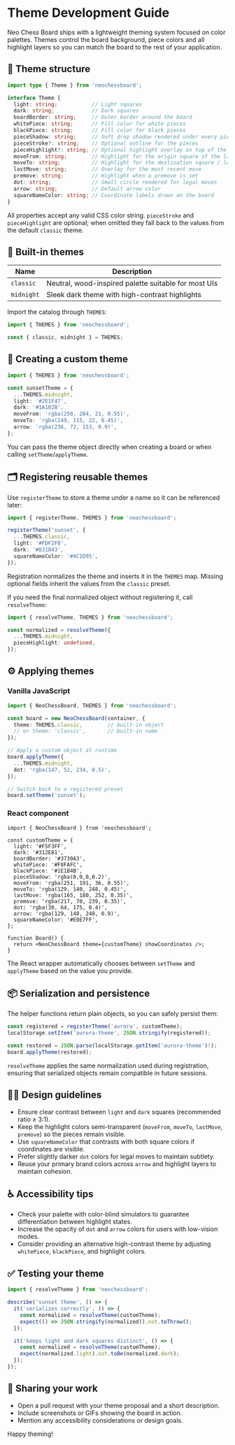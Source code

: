 # Theme Development Guide

Neo Chess Board ships with a lightweight theming system focused on color palettes. Themes control the board background, piece colors and all highlight layers so you can match the board to the rest of your application.

## 🎨 Theme structure

```ts
import type { Theme } from 'neochessboard';

interface Theme {
  light: string;           // Light squares
  dark: string;            // Dark squares
  boardBorder: string;     // Outer border around the board
  whitePiece: string;      // Fill color for white pieces
  blackPiece: string;      // Fill color for black pieces
  pieceShadow: string;     // Soft drop shadow rendered under every piece
  pieceStroke?: string;    // Optional outline for the pieces
  pieceHighlight?: string; // Optional highlight overlay on top of the pieces
  moveFrom: string;        // Highlight for the origin square of the last move
  moveTo: string;          // Highlight for the destination square / legal moves
  lastMove: string;        // Overlay for the most recent move
  premove: string;         // Highlight when a premove is set
  dot: string;             // Small circle rendered for legal moves
  arrow: string;           // Default arrow color
  squareNameColor: string; // Coordinate labels drawn on the board
}
```

All properties accept any valid CSS color string. `pieceStroke` and `pieceHighlight` are optional; when omitted they fall back to the values from the default `classic` theme.

## 🌈 Built-in themes

| Name      | Description         |
| --------- | ------------------- |
| `classic` | Neutral, wood-inspired palette suitable for most UIs |
| `midnight`| Sleek dark theme with high-contrast highlights        |

Import the catalog through `THEMES`:

```ts
import { THEMES } from 'neochessboard';

const { classic, midnight } = THEMES;
```

## 🧪 Creating a custom theme

```ts
import { THEMES } from 'neochessboard';

const sunsetTheme = {
  ...THEMES.midnight,
  light: '#2E1F47',
  dark: '#1A102B',
  moveFrom: 'rgba(250, 204, 21, 0.55)',
  moveTo: 'rgba(249, 115, 22, 0.45)',
  arrow: 'rgba(236, 72, 153, 0.9)',
};
```

You can pass the theme object directly when creating a board or when calling `setTheme`/`applyTheme`.

## 🗂️ Registering reusable themes

Use `registerTheme` to store a theme under a name so it can be referenced later:

```ts
import { registerTheme, THEMES } from 'neochessboard';

registerTheme('sunset', {
  ...THEMES.classic,
  light: '#FDF2F8',
  dark: '#831843',
  squareNameColor: '#4C1D95',
});
```

Registration normalizes the theme and inserts it in the `THEMES` map. Missing optional fields inherit the values from the `classic` preset.

If you need the final normalized object without registering it, call `resolveTheme`:

```ts
import { resolveTheme, THEMES } from 'neochessboard';

const normalized = resolveTheme({
  ...THEMES.midnight,
  pieceHighlight: undefined,
});
```

## ⚙️ Applying themes

### Vanilla JavaScript

```ts
import { NeoChessBoard, THEMES } from 'neochessboard';

const board = new NeoChessBoard(container, {
  theme: THEMES.classic,        // built-in object
  // or theme: 'classic',       // built-in name
});

// Apply a custom object at runtime
board.applyTheme({
  ...THEMES.midnight,
  dot: 'rgba(147, 51, 234, 0.5)',
});

// Switch back to a registered preset
board.setTheme('sunset');
```

### React component

```tsx
import { NeoChessBoard } from 'neochessboard';

const customTheme = {
  light: '#F5F3FF',
  dark: '#312E81',
  boardBorder: '#3730A3',
  whitePiece: '#F8FAFC',
  blackPiece: '#1E1B4B',
  pieceShadow: 'rgba(0,0,0,0.2)',
  moveFrom: 'rgba(251, 191, 36, 0.55)',
  moveTo: 'rgba(129, 140, 248, 0.45)',
  lastMove: 'rgba(165, 180, 252, 0.35)',
  premove: 'rgba(217, 70, 239, 0.35)',
  dot: 'rgba(30, 64, 175, 0.4)',
  arrow: 'rgba(129, 140, 248, 0.9)',
  squareNameColor: '#E0E7FF',
};

function Board() {
  return <NeoChessBoard theme={customTheme} showCoordinates />;
}
```

The React wrapper automatically chooses between `setTheme` and `applyTheme` based on the value you provide.

## 📦 Serialization and persistence

The helper functions return plain objects, so you can safely persist them:

```ts
const registered = registerTheme('aurora', customTheme);
localStorage.setItem('aurora-theme', JSON.stringify(registered));

const restored = JSON.parse(localStorage.getItem('aurora-theme')!);
board.applyTheme(restored);
```

`resolveTheme` applies the same normalization used during registration, ensuring that serialized objects remain compatible in future sessions.

## 🧑‍🎨 Design guidelines

- Ensure clear contrast between `light` and `dark` squares (recommended ratio ≥ 3:1).
- Keep the highlight colors semi-transparent (`moveFrom`, `moveTo`, `lastMove`, `premove`) so the pieces remain visible.
- Use `squareNameColor` that contrasts with both square colors if coordinates are visible.
- Prefer slightly darker `dot` colors for legal moves to maintain subtlety.
- Reuse your primary brand colors across `arrow` and highlight layers to maintain cohesion.

## ♿ Accessibility tips

- Check your palette with color-blind simulators to guarantee differentiation between highlight states.
- Increase the opacity of `dot` and `arrow` colors for users with low-vision modes.
- Consider providing an alternative high-contrast theme by adjusting `whitePiece`, `blackPiece`, and highlight colors.

## ✅ Testing your theme

```ts
import { resolveTheme } from 'neochessboard';

describe('sunset theme', () => {
  it('serializes correctly', () => {
    const normalized = resolveTheme(customTheme);
    expect(() => JSON.stringify(normalized)).not.toThrow();
  });

  it('keeps light and dark squares distinct', () => {
    const normalized = resolveTheme(customTheme);
    expect(normalized.light).not.toBe(normalized.dark);
  });
});
```

## 🤝 Sharing your work

- Open a pull request with your theme proposal and a short description.
- Include screenshots or GIFs showing the board in action.
- Mention any accessibility considerations or design goals.

Happy theming!
